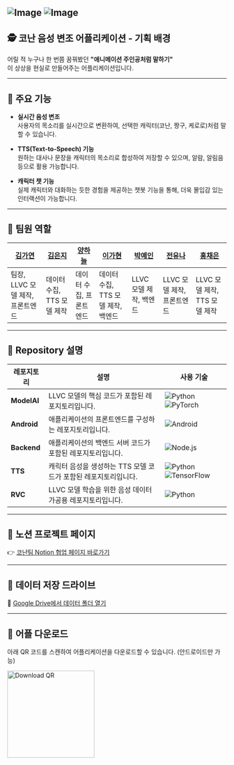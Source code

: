 ![Image](https://github.com/user-attachments/assets/eb72e77f-46da-4209-9e49-61263390cff1)
![Image](https://github.com/user-attachments/assets/f6c356c9-c6c6-467f-97cf-724dad1a66ba)
---
## 🕵️ 코난 음성 변조 어플리케이션 - 기획 배경

어릴 적 누구나 한 번쯤 꿈꿔봤던 **"애니메이션 주인공처럼 말하기"**  
이 상상을 현실로 만들어주는 어플리케이션입니다.

---

## 🎯 주요 기능

- **실시간 음성 변조**  
  사용자의 목소리를 실시간으로 변환하여, 선택한 캐릭터(코난, 짱구, 케로로)처럼 말할 수 있습니다.

- **TTS(Text-to-Speech) 기능**  
  원하는 대사나 문장을 캐릭터의 목소리로 합성하여 저장할 수 있으며, 알람, 알림음 등으로 활용 가능합니다.

- **캐릭터 챗 기능**  
  실제 캐릭터와 대화하는 듯한 경험을 제공하는 챗봇 기능을 통해, 더욱 몰입감 있는 인터랙션이 가능합니다.

---
## 👥 팀원 역할

| [김가연](https://github.com/alicia0928) | [김은지](https://github.com/EUNJIKIM810) | [양하늘](https://github.com/haneul8852) | [이가현](https://github.com/egahyun) | [박예인](https://github.com/yenqkr) | [전유나](https://github.com/Erna23) | [홍채은](https://github.com/chaeeun0125) |
|------------------------------------------|----------------------------------------|------------------------------------------|----------------------------------------|----------------------------------------|----------------------------------------|------------------------------------------|
| 팀장, LLVC 모델 제작, 프론트엔드         | 데이터 수집, TTS 모델 제작             | 데이터 수집, 프론트엔드                  | 데이터 수집, TTS 모델 제작, 백엔드      | LLVC 모델 제작, 백엔드                 | LLVC 모델 제작, 프론트엔드             | LLVC 모델 제작, TTS 모델 제작           |

---
## 📁 Repository 설명

| 레포지토리 | 설명 | 사용 기술 |
|------------|------|------------|
| **ModelAI** | LLVC 모델의 핵심 코드가 포함된 레포지토리입니다. | ![Python](https://img.shields.io/badge/PYTHON-3776AB?style=flat&logo=python&logoColor=white) ![PyTorch](https://img.shields.io/badge/PYTORCH-EE4C2C?style=flat&logo=pytorch&logoColor=white) |
| **Android** | 애플리케이션의 프론트엔드를 구성하는 레포지토리입니다. | ![Android](https://img.shields.io/badge/ANDROID-3DDC84?style=flat&logo=android&logoColor=white)|
| **Backend** | 애플리케이션의 백엔드 서버 코드가 포함된 레포지토리입니다. | ![Node.js](https://img.shields.io/badge/NODE.JS-339933?style=flat&logo=node.js&logoColor=white) |
| **TTS** | 캐릭터 음성을 생성하는 TTS 모델 코드가 포함된 레포지토리입니다. | ![Python](https://img.shields.io/badge/PYTHON-3776AB?style=flat&logo=python&logoColor=white) ![TensorFlow](https://img.shields.io/badge/TENSORFLOW-FF6F00?style=flat&logo=tensorflow&logoColor=white) |
| **RVC** | LLVC 모델 학습을 위한 음성 데이터 가공용 레포지토리입니다. | ![Python](https://img.shields.io/badge/PYTHON-3776AB?style=flat&logo=python&logoColor=white) |


---

## 📄 노션 프로젝트 페이지

👉 [코난팀 Notion 협업 페이지 바로가기](https://typhoon-psychology-bec.notion.site/1ac87aeb4a278061bf79c9538a0809f9?source=copy_link)

---

## 📂 데이터 저장 드라이브

📎 [Google Drive에서 데이터 폴더 열기](https://drive.google.com/drive/folders/1U0hjs_n8ym2yXLKCdcxImpWOwHzrgQv_)

---

## 📲 어플 다운로드

아래 QR 코드를 스캔하여 어플리케이션을 다운로드할 수 있습니다. (안드로이드만 가능)

<img src="https://github.com/user-attachments/assets/61c27848-c27a-4e51-8b67-072ef3c91726" alt="Download QR" width="200"/>


